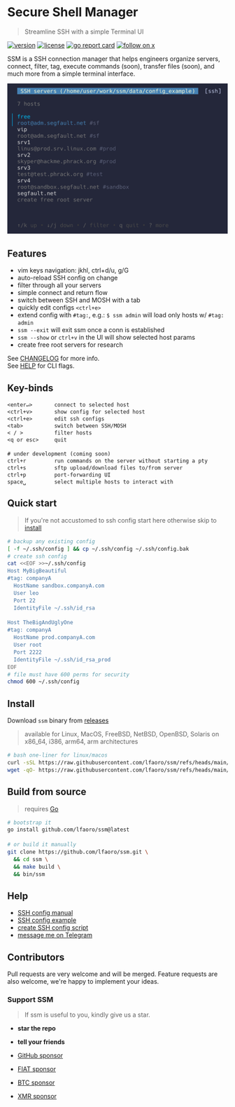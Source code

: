 # Secure Shell Manager

> Streamline SSH with a simple Terminal UI

[![version][version-badge]](changelog.md)
[![license][license-badge]](license)
[![go report card](https://goreportcard.com/badge/github.com/lfaoro/ssm)](https://goreportcard.com/report/github.com/lfaoro/ssm)
[![follow on x][x-badge]](https://twitter.com/intent/follow?screen_name=leonardofaoro)

[version-badge]: https://img.shields.io/badge/version-0.2.2-blue.svg
[license-badge]: https://img.shields.io/badge/license-BSD3-blue
[x-badge]: https://img.shields.io/twitter/follow/leonardofaoro?label=follow&style=social

SSM is a SSH connection manager that helps engineers organize servers, connect, filter, tag, execute commands (soon), transfer files (soon), and much more from a simple terminal interface.

![demo](data/demo.png)

## Features
- vim keys navigation: jkhl, ctrl+d/u, g/G
- auto-reload SSH config on change
- filter through all your servers
- simple connect and return flow
- switch between SSH and MOSH with a tab
- quickly edit configs `<ctrl+e>`
- extend config with `#tag:`, e.g.: `$ ssm admin` will load only hosts w/ `#tag: admin`
- `ssm --exit` will exit ssm once a conn is established
- `ssm --show` or `ctrl+v` in the UI will show selected host params
- create free root servers for research

See [CHANGELOG](changelog.md) for more info. \
See [HELP](data/help) for CLI flags.

## Key-binds
```
<enter↵>       connect to selected host
<ctrl+v>       show config for selected host
<ctrl+e>       edit ssh configs
<tab>          switch between SSH/MOSH
< / >          filter hosts
<q or esc>     quit

# under development (coming soon)
ctrl+r         run commands on the server without starting a pty 
ctrl+s         sftp upload/download files to/from server 
ctrl+p         port-forwarding UI 
space␣         select multiple hosts to interact with
```

## Quick start
> If you're not accustomed to ssh config start here otherwise skip to [install](#install)
```bash
# backup any existing config
[ -f ~/.ssh/config ] && cp ~/.ssh/config ~/.ssh/config.bak
# create ssh config
cat <<EOF >>~/.ssh/config
Host MyBigBeautiful
#tag: companyA
  HostName sandbox.companyA.com
  User leo
  Port 22
  IdentityFile ~/.ssh/id_rsa

Host TheBigAndUglyOne
#tag: companyA
  HostName prod.companyA.com
  User root
  Port 2222
  IdentityFile ~/.ssh/id_rsa_prod
EOF
# file must have 600 perms for security
chmod 600 ~/.ssh/config
```

## Install

Download `ssm` binary from [releases](https://github.com/lfaoro/ssm/releases)
> available for Linux, MacOS, FreeBSD, NetBSD, OpenBSD, Solaris
> on x86_64, i386, arm64, arm architectures

```bash
# bash one-liner for linux/macos
curl -sSL https://raw.githubusercontent.com/lfaoro/ssm/refs/heads/main/scripts/get.sh | bash
wget -qO- https://raw.githubusercontent.com/lfaoro/ssm/refs/heads/main/scripts/get.sh | bash
```

## Build from source

> requires [Go](https://go.dev/doc/install)

```bash
# bootstrap it
go install github.com/lfaoro/ssm@latest

# or build it manually
git clone https://github.com/lfaoro/ssm.git \
  && cd ssm \
  && make build \
  && bin/ssm
```

## Help
- [SSH config manual](https://man.openbsd.org/ssh_config.5)
- [SSH config example](data/config_example)
- [create SSH config script](scripts/create_config.sh)
- [message me on Telegram](https://t.me/leonarth)

## Contributors

Pull requests are very welcome and will be merged.
Feature requests are also welcome, we're happy to implement your ideas.

### Support SSM

> If ssm is useful to you, kindly give us a star.

- **star the repo**
- **tell your friends**

- [GitHub sponsor](https://github.com/sponsors/lfaoro)
- [FIAT sponsor](https://checkout.revolut.com/pay/1122870b-1836-42e7-942b-90a99ef5e457)
- [BTC sponsor](https://mempool.space/address/bc1qzaqeqwklaq86uz8h2lww87qwfpnyh9fveyh3hs)
- [XMR sponsor](https://xmrchain.net/search?value=9XCyahmZiQgcVwjrSZTcJepPqCxZgMqwbABvzPKVpzC7gi8URDme8H6UThpCqX69y5i1aA81AKq57Wynjovy7g4K9MeY5c)
